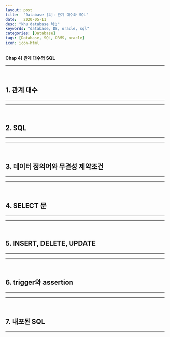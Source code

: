```yaml
---
layout: post
title:  "Database [4]: 관계 대수와 SQL"
date:   2020-05-11
desc: "khu database 복습"
keywords: "database, DB, oracle, sql"
categories: [Database]
tags: [Database, SQL, DBMS, oracle]
icon: icon-html
---
```


**Chap 4) 관계 대수와 SQL**

--------------
<br>

## 1. 관계 대수
---------------


--------------
<br>

## 2. SQL
---------------


--------------
<br>

## 3. 데이터 정의어와 무결성 제약조건
---------------


--------------
<br>

## 4. SELECT 문  
---------------


--------------
<br>

## 5. INSERT, DELETE, UPDATE
---------------

--------------
<br>

## 6. trigger와 assertion
---------------


--------------
<br>

## 7. 내포된 SQL 
---------------
